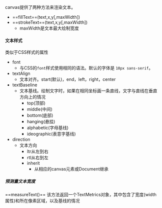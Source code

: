 canvas提供了两种方法来渲染文本。
- ==fillText==(text,x,y\[,maxWidth\])
- ==strokeText==(text,x,y\[,maxWidth\])
	- maxWidth是文本最大绘制宽度

#### 文本样式
类似于CSS样式的属性
- font
	- 与CSS的`font`样式使用相同的语法。默认的字体是 `10px sans-serif`。
- textAlign
	- 文本对齐。start(默认)，end，left，right，center
- textBaseline
	- 文本基线。绘制文字时，如果在相同坐标画一条直线，文字与直线在垂直方向上的情况
		- top(顶部)
		- middle(中间)
		- bottom(底部)
		- hanging(悬挂)
		- alphabetic(字母基线)
		- ideographic(表意字基线)
- direction
	- 文本方向
		- ltr从左到右
		- rtl从右到左
		- inherit
			- 从相应的canvas元素或Document继承
##### 预测量文本宽度
==measureText()==
该方法返回一个TextMetrics对象，其中包含了宽度(width属性)和所在像素区域，以及基线的情况





